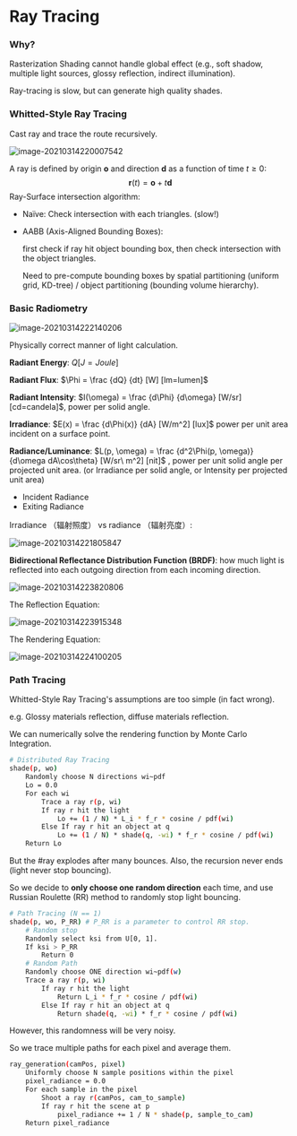 # Ray Tracing

### Why?

Rasterization Shading cannot handle global effect (e.g., soft shadow, multiple light sources, glossy reflection, indirect illumination).

Ray-tracing is slow, but can generate high quality shades.



### Whitted-Style Ray Tracing

Cast ray and trace the route recursively.

![image-20210314220007542](raytracing.assets/image-20210314220007542.png)

A ray is defined by origin $\mathbf o$ and direction $\mathbf d$ as a function of time $t \ge 0$:
$$
\mathbf r(t) = \mathbf o + t\mathbf d
$$
Ray-Surface intersection algorithm:

* Naïve: Check intersection with each triangles. (slow!)

* AABB (Axis-Aligned Bounding Boxes): 

  first check if ray hit object bounding box, then check intersection with the object triangles.

  Need to pre-compute bounding boxes by spatial partitioning (uniform grid, KD-tree) / object partitioning (bounding volume hierarchy).

  

  

### Basic Radiometry

![image-20210314222140206](raytracing.assets/image-20210314222140206.png)

Physically correct manner of light calculation.

**Radiant Energy**: $Q [J=Joule]$

**Radiant Flux**: $\Phi = \frac  {dQ} {dt} [W] [lm=lumen]$

**Radiant Intensity**: $I(\omega) = \frac {d\Phi} {d\omega} [W/sr] [cd=candela]$, power per solid angle.

**Irradiance**: $E(x) = \frac {d\Phi(x)} {dA} [W/m^2] [lux]$ power per unit area incident on  a surface point.

**Radiance/Luminance**: $L(p, \omega) = \frac {d^2\Phi(p, \omega)} {d\omega dA\cos\theta} [W/sr\ m^2] [nit]$ , power per unit solid angle per projected unit area. (or Irradiance per solid angle, or Intensity per projected unit area)

* Incident Radiance
* Exiting Radiance

Irradiance （辐射照度） vs radiance （辐射亮度）: 

![image-20210314221805847](raytracing.assets/image-20210314221805847.png)



**Bidirectional Reflectance Distribution Function (BRDF)**: how much light is reflected into each outgoing direction from each incoming direction.

![image-20210314223820806](raytracing.assets/image-20210314223820806.png)

The Reflection Equation:

![image-20210314223915348](raytracing.assets/image-20210314223915348.png)

The Rendering Equation:

![image-20210314224100205](raytracing.assets/image-20210314224100205.png)



### Path Tracing

Whitted-Style Ray Tracing's assumptions are too simple (in fact wrong).

e.g. Glossy materials reflection, diffuse materials reflection.

We can numerically solve the rendering function by Monte Carlo Integration.

```bash
# Distributed Ray Tracing
shade(p, wo)
	Randomly choose N directions wi~pdf
	Lo = 0.0
	For each wi
		Trace a ray r(p, wi)
		If ray r hit the light
			Lo += (1 / N) * L_i * f_r * cosine / pdf(wi)
		Else If ray r hit an object at q
			Lo += (1 / N) * shade(q, -wi) * f_r * cosine / pdf(wi)
	Return Lo
```

But the #ray explodes after many bounces. Also, the recursion never ends (light never stop bouncing).

So we decide to **only choose one random direction** each time, and use Russian Roulette (RR) method to randomly stop light bouncing.

```bash
# Path Tracing (N == 1)
shade(p, wo, P_RR) # P_RR is a parameter to control RR stop.
	# Random stop 
	Randomly select ksi from U[0, 1].
	If ksi > P_RR
		Return 0
	# Random Path
	Randomly choose ONE direction wi~pdf(w)
	Trace a ray r(p, wi)
		If ray r hit the light
			Return L_i * f_r * cosine / pdf(wi)
		Else If ray r hit an object at q
			Return shade(q, -wi) * f_r * cosine / pdf(wi)
```

However, this randomness will be very noisy. 

So we trace multiple paths for each pixel and average them.

```bash
ray_generation(camPos, pixel)
	Uniformly choose N sample positions within the pixel
	pixel_radiance = 0.0
	For each sample in the pixel
		Shoot a ray r(camPos, cam_to_sample)
		If ray r hit the scene at p
			pixel_radiance += 1 / N * shade(p, sample_to_cam)
	Return pixel_radiance
```



